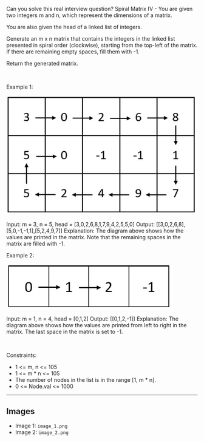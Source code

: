 Can you solve this real interview question? Spiral Matrix IV - You are given two integers m and n, which represent the dimensions of a matrix.

You are also given the head of a linked list of integers.

Generate an m x n matrix that contains the integers in the linked list presented in spiral order (clockwise), starting from the top-left of the matrix. If there are remaining empty spaces, fill them with -1.

Return the generated matrix.

 

Example 1:

![Example 1](./image_1.png)


Input: m = 3, n = 5, head = [3,0,2,6,8,1,7,9,4,2,5,5,0]
Output: [[3,0,2,6,8],[5,0,-1,-1,1],[5,2,4,9,7]]
Explanation: The diagram above shows how the values are printed in the matrix.
Note that the remaining spaces in the matrix are filled with -1.


Example 2:

![Example 2](./image_2.png)


Input: m = 1, n = 4, head = [0,1,2]
Output: [[0,1,2,-1]]
Explanation: The diagram above shows how the values are printed from left to right in the matrix.
The last space in the matrix is set to -1.

 

Constraints:

 * 1 <= m, n <= 105
 * 1 <= m * n <= 105
 * The number of nodes in the list is in the range [1, m * n].
 * 0 <= Node.val <= 1000

---

## Images

- Image 1: `image_1.png`
- Image 2: `image_2.png`
